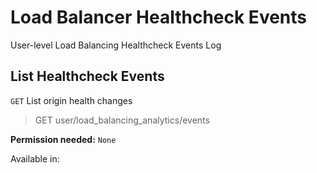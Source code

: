 # Load Balancer Healthcheck Events

User-level Load Balancing Healthcheck Events Log

## List Healthcheck Events

`GET` List origin health changes

> GET user/load_balancing_analytics/events

**Permission needed:** `None`

Available in:



